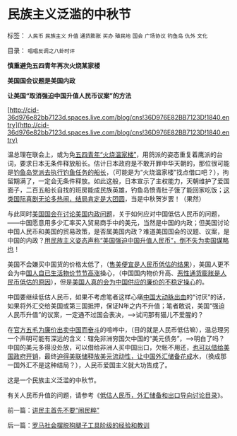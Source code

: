 # 民族主义泛滥的中秋节

标签： `人民币` `民族主义` `升值` `通货膨胀` `买办` `殖民地` `国会` `广场协议` `钓鱼岛` `仇外` `文化` 

目录： `唱唱反调之八卦时评`

**慎重避免五四青年再次火烧某家楼**

**美国国会议题是美国内政**

**让美国“取消强迫中国升值人民币议案”的方法**

[http://cid-36d976e82bb7123d.spaces.live.com/blog/cns!36D976E82BB7123D!1840.entry](http://cid-36d976e82bb7123d.spaces.live.com/blog/cns!36D976E82BB7123D!1840.entry)

温总理在联会上，或为免[五四青年“火烧温家楼”](../../../2010/9/15/五四统治者段祺瑞和暴力行为.md)，用鸽派的姿态重复着鹰派的台词，要求日本无条件释放船长。估计日本政府是不敢开罪中华天朝的，那位很可能是[钓鱼岛党派去执行钓鱼任务的船长](../../../2010/9/16/钓鱼岛主义的文学价值和粪青保鲜.md)，（可能是为“火烧温家楼”找点借口吧？），拘留期满了，一定会无条件释放。如此这般，日本宣示了主权能力，天朝维护了爱国面子，二百五船长自找的班房能成民族英雄，钓鱼岛愤青肚子饿了能回家吃饭；[这类国际喜剧无论多热闹，结局肯定是大团圆](http://cid-36d976e82bb7123d.spaces.live.com/blog/cns!36D976E82BB7123D!1822.entry)，当是中秋贺岁罢！（果然）

与此同时[美国国会在讨论美国内政问题](../../../2007/11/30/美国一直坚决反对人民币升值？.md)，关于如何应对中国低估人民币的问题，——中国愿意用多少汇率买入贸易商手中的美元，当然是中国的内政；但美国讨论中国人民币和美国的贸易政策，是否属美国内政？难道美国国会的议题、议案，是中国的内政？[用民族主义姿态声称“美国强迫中国升值人民币”，倒不失为卖国谋略也](../../../2007/12/1/以爱国的名义坚决反对人民币升值.md)！

美国不会嫌买中国货的价格太低了，（[售美便宜是人民币低估的结果](../../../2010/4/23/每一个美元都滴着中国穷人奉献鲜血.md)），美国人更不会为中[国人自已生活物价节节高涨](../../../2007/11/26/中国以超出历史所有战争损失的代价背走了世界通胀.md)操心，（中国国内物价升高、[恶性通货膨胀是人民币低估的原因](../../../2010/4/24/人民币低估造成恶性通货膨胀和失业和万亿损失.md)），但是[美国人真的会为中国供应的廉价的不稳定操心](../../../2010/7/9/中国不消费人民币将永远低估养美国懒人.md)的。

中国要继续低估人民币，如果不考虑笔者这样心痛[中国大动脉出血](../../../2007/8/27/中国社会利益大动脉出血.md)的“讨厌”的话，如果将外汇交给美国或第三国抵押，保证N年之内不升值；笔者敢说，美国“强迫人民币升值”的议案，一定通不过国会表决，——>试问那有猫儿不爱腥的？

在[官方五毛为廉价出卖中国而奋斗](../../../2009/10/21/人，鬼.md)的喧哗中，（目的就是人民币低估嘛），温总理另一个声明可能有深远的含义：辖免非洲穷国欠中国的“美元债务”，——>明白了吗？中国的美元多得没处放，可以借给非洲人买中国出口，欠帐不用还，[也可以借给美国政府开销](../../../2009/3/19/美联储增持国债，中国距离广场协议更近.md)，最终[迫得美联储释放美元流动性，让中国外汇储备花成](../../../2009/7/4/IMF不能挽救中国屯积美元的经济危机.md)水，（换成那一国外汇不是这种结局？），人民币爱国主义就大功告成了。

这是一个民族主义泛滥的中秋节。

有关人民币升值的问题，请参考《[低估人民币，外汇储备和出口导向讨论目录](../../../2010/4/26/低估人民币，外汇储备和出口导向讨论目录.md)》。

前一篇：[讲民主首先不要“闹民粹”](../../../2010/9/21/讲民主首先不要“闹民粹”.md)

后一篇：[罗马社会摆脱狗腿子工具阶级的经验和教训](../../../2010/9/24/罗马社会摆脱狗腿子工具阶级的经验和教训.md)